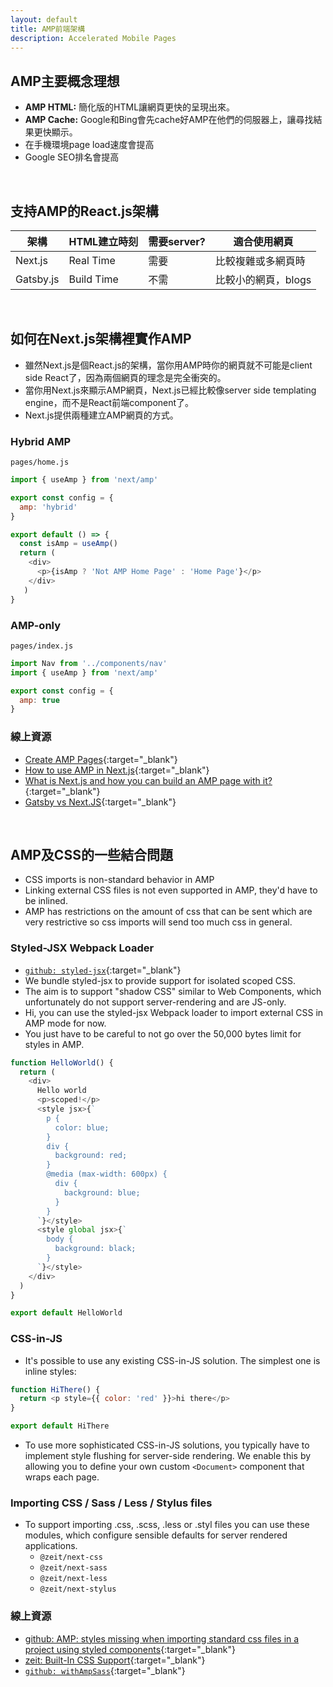 ```yaml
---
layout: default
title: AMP前端架構
description: Accelerated Mobile Pages
---
```


## AMP主要概念理想

* **AMP HTML:** 簡化版的HTML讓網頁更快的呈現出來。
* **AMP Cache:** Google和Bing會先cache好AMP在他們的伺服器上，讓尋找結果更快顯示。
* 在手機環境page load速度會提高
* Google SEO排名會提高

<br>

## 支持AMP的React.js架構

| 架構 | HTML建立時刻 | 需要server? | 適合使用網頁 |
| --- | --- | --- | --- |
| Next.js | Real Time | 需要 | 比較複雜或多網頁時 |
| Gatsby.js | Build Time | 不需 | 比較小的網頁，blogs |

<br>

## 如何在Next.js架構裡實作AMP

* 雖然Next.js是個React.js的架構，當你用AMP時你的網頁就不可能是client side React了，因為兩個網頁的理念是完全衝突的。
* 當你用Next.js來顯示AMP網頁，Next.js已經比較像server side templating engine，而不是React前端component了。
* Next.js提供兩種建立AMP網頁的方式。

### Hybrid AMP

`pages/home.js`

```javascript
import { useAmp } from 'next/amp'

export const config = {
  amp: 'hybrid'
}

export default () => {
  const isAmp = useAmp()
  return (
    <div>
      <p>{isAmp ? 'Not AMP Home Page' : 'Home Page'}</p>
    </div>
   )
}
```

### AMP-only

`pages/index.js`

```javascript
import Nav from '../components/nav'
import { useAmp } from 'next/amp'

export const config = {
  amp: true
}
```

### 線上資源

* [Create AMP Pages](https://nextjs.org/learn/excel/amp){:target="_blank"}
* [How to use AMP in Next.js](https://web.dev/how-to-use-amp-in-nextjs/){:target="_blank"}
* [What is Next.js and how you can build an AMP page with it?](https://dev.to/quickly_react/what-is-next-js-and-how-you-can-build-an-amp-page-with-it-4g12){:target="_blank"}
* [Gatsby vs Next.JS](https://dev.to/jameesy/gatsby-vs-next-js-what-why-and-when-4al5){:target="_blank"}

<br>

## AMP及CSS的一些結合問題

* CSS imports is non-standard behavior in AMP
* Linking external CSS files is not even supported in AMP, they'd have to be inlined.
* AMP has restrictions on the amount of css that can be sent which are very restrictive so css imports will send too much css in general.

### Styled-JSX Webpack Loader

* [`github: styled-jsx`](https://github.com/zeit/styled-jsx#nextjs){:target="_blank"}
* We bundle styled-jsx to provide support for isolated scoped CSS. 
* The aim is to support "shadow CSS" similar to Web Components, which unfortunately do not support server-rendering and are JS-only.
* Hi, you can use the styled-jsx Webpack loader to import external CSS in AMP mode for now.
* You just have to be careful to not go over the 50,000 bytes limit for styles in AMP.

```javascript
function HelloWorld() {
  return (
    <div>
      Hello world
      <p>scoped!</p>
      <style jsx>{`
        p {
          color: blue;
        }
        div {
          background: red;
        }
        @media (max-width: 600px) {
          div {
            background: blue;
          }
        }
      `}</style>
      <style global jsx>{`
        body {
          background: black;
        }
      `}</style>
    </div>
  )
}

export default HelloWorld
```

### CSS-in-JS

* It's possible to use any existing CSS-in-JS solution. The simplest one is inline styles:

```javascript
function HiThere() {
  return <p style={{ color: 'red' }}>hi there</p>
}

export default HiThere
```

* To use more sophisticated CSS-in-JS solutions, you typically have to implement style flushing for server-side rendering. We enable this by allowing you to define your own custom `<Document>` component that wraps each page.

### Importing CSS / Sass / Less / Stylus files

* To support importing .css, .scss, .less or .styl files you can use these modules, which configure sensible defaults for server rendered applications.
	* `@zeit/next-css`
	* `@zeit/next-sass`
	* `@zeit/next-less`
	* `@zeit/next-stylus`

### 線上資源

* [github: AMP: styles missing when importing standard css files in a project using styled components](https://github.com/zeit/next.js/issues/7121){:target="_blank"}
* [zeit: Built-In CSS Support](https://nextjs.org/docs/basic-features/built-in-css-support){:target="_blank"}
* [`github: withAmpSass`](https://gist.github.com/blech75/b9238c5569e03a637c9cd21d596e80f0){:target="_blank"}

